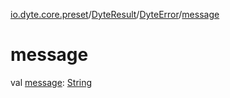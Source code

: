 [io.dyte.core.preset](../../index.md)/[DyteResult](../index.md)/[DyteError](index.md)/[message](message.md)

# message


val [message](message.md): [String](https://kotlinlang.org/api/latest/jvm/stdlib/kotlin/-string/index.html)
